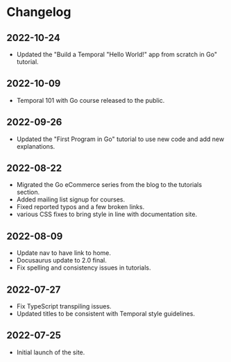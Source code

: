 # Changelog

## 2022-10-24

* Updated the "Build a Temporal "Hello World!" app from scratch in Go" tutorial.

## 2022-10-09

* Temporal 101 with Go course released to the public.

## 2022-09-26

* Updated the "First Program in Go" tutorial to use new code and add new explanations.

## 2022-08-22

* Migrated the Go eCommerce series from the blog to the tutorials section.
* Added mailing list signup for courses.
* Fixed reported typos and a few broken links.
* various CSS fixes to bring style in line with documentation site.

## 2022-08-09

* Update nav to have link to home.
* Docusaurus update to 2.0 final.
* Fix spelling and consistency issues in tutorials.

## 2022-07-27

* Fix TypeScript transpiling issues.
* Updated titles to be consistent with Temporal style guidelines.

## 2022-07-25
* Initial launch of the site.
